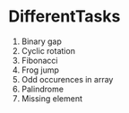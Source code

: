 # DifferentTasks

1. Binary gap
2. Cyclic rotation
3. Fibonacci 
4. Frog jump
5. Odd occurences in array
6. Palindrome
7. Missing element
